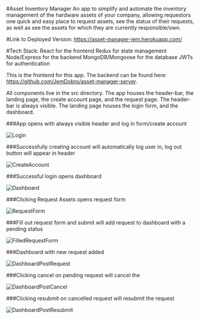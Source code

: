 #Asset Inventory Manager
An app to simplify and automate the inventory management of the hardware assets of your company, allowing requestors one quick and easy place to request assets, see the status of their requests, as well as see the assets for which they are currently responsible/own. 

#Link to Deployed Version:
https://asset-manager-jem.herokuapp.com/

#Tech Stack:
React for the frontend
Redux for state management
Node/Express for the backend
MongoDB/Mongoose for the database
JWTs for authentication

This is the frontend for this app.  The backend can be found here: https://github.com/JemDobro/asset-manager-server.

All components live in the src directory. 
The app houses the header-bar, the landing page, the create account page, and the request page.  The header-bar is always visible.
The landing page houses the login form, and the dashboard.

###App opens with always visible header and log in form/create account

![Login](img/Login.PNG)

###Successfully creating account will automatically log user in, log out button will appear in header

![CreateAccount](img/CreateAccount.PNG)

###Successful login opens dashboard

![Dashboard](img/Dashboard1.PNG)

###Clicking Request Assets opens request form

![RequestForm](img/RequestForm.PNG)

###Fill out request form and submit will add request to dashboard with a pending status

![FilledRequestForm](img/FilledRequestForm.PNG)

###Dashboard with new request added

![DashboardPostRequest](img/DashboardPostRequest.PNG)

###Clicking cancel on pending request will cancel the 

![DashboardPostCancel](img/DashboardPostCancel.PNG)

###Clicking resubmit on cancelled request will resubmit the request

![DashboardPostResubmit](img/DashboardPostResubmit.PNG)
